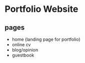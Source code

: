 # Portfolio Website

## pages

- home (landing page for portfolio)
- online cv
- blog/opinion
- guestbook



